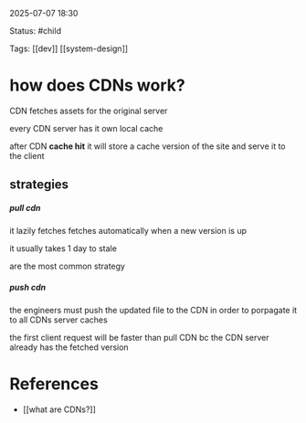 2025-07-07 18:30

Status: #child 

Tags: [[dev]] [[system-design]]

# how does CDNs work?

CDN fetches assets for the original server

every CDN server has it own local cache

after CDN **cache hit** it will store a cache version of the site and serve it to the client

## strategies
##### pull cdn

it lazily fetches
fetches automatically when a new version is up

it usually takes 1 day to stale

are the most common strategy




##### push cdn

the engineers must push the updated file to the CDN in order to porpagate it to all CDNs server caches

the first client request will be faster than pull CDN bc the CDN server already has the fetched version




# References

- [[what are CDNs?]]
